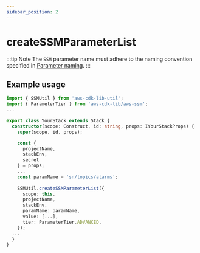 ```yaml
---
sidebar_position: 2
---
```


# createSSMParameterList
:::tip Note
The `SSM` parameter name must adhere to the naming convention specified in [Parameter naming](/docs/intro#parameter-naming).
:::

## Example usage
```typescript title="YourStack.ts"
import { SSMUtil } from 'aws-cdk-lib-util';
import { ParameterTier } from 'aws-cdk-lib/aws-ssm';
...

export class YourStack extends Stack {
  constructor(scope: Construct, id: string, props: IYourStackProps) {
    super(scope, id, props);

    const {
      projectName,
      stackEnv,
      secret
    } = props;
    ...
    const paramName = 'sn/topics/alarms';
    
    SSMUtil.createSSMParameterList({
      scope: this,
      projectName,
      stackEnv,
      paramName: paramName,
      value: [...],
      tier: ParameterTier.ADVANCED,
    });
  ...
  }
}
```
